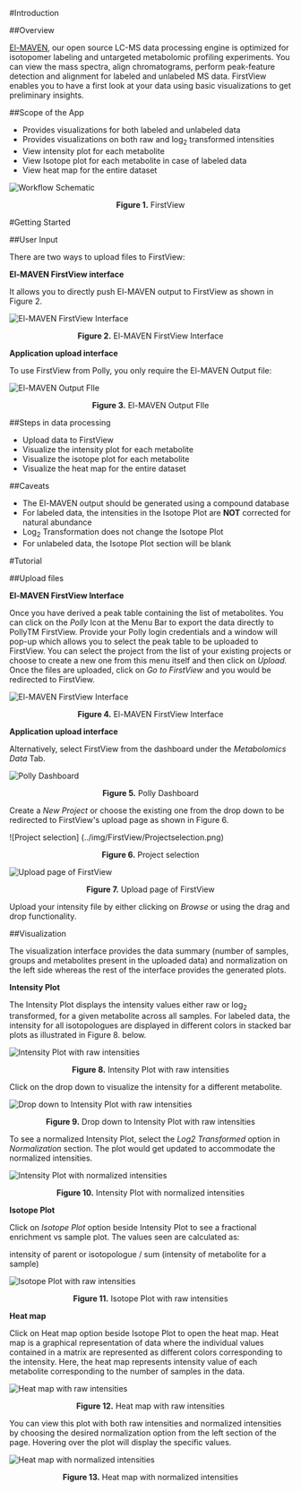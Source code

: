 #Introduction

##Overview

[El-MAVEN](https://github.com/ElucidataInc/ElMaven/wiki), our open source LC-MS data processing engine is optimized for isotopomer labeling and untargeted metabolomic profiling experiments. You can view the mass spectra, align chromatograms, perform peak-feature detection and alignment for labeled and unlabeled MS data. FirstView enables you to have a first look at your data using basic visualizations to get preliminary insights.

##Scope of the App

*   Provides visualizations for both labeled and unlabeled data
*   Provides visualizations on both raw and log<sub>2</sub> transformed intensities
*   View intensity plot for each metabolite
*   View Isotope plot for each metabolite in case of labeled data
*   View heat map for the entire dataset

![Workflow Schematic](../img/FirstView/Workflowschematic.png) <center>**Figure 1.** FirstView</center>

#Getting Started

##User Input

There are two ways to upload files to FirstView:

**El-MAVEN FirstView interface**

It allows you to directly push El-MAVEN output to FirstView as shown in Figure 2.

![El-MAVEN FirstView Interface](../img/FirstView/EFInterface.png) <center>**Figure 2.** El-MAVEN FirstView Interface</center>

**Application upload interface**

To use FirstView from Polly, you only require the El-MAVEN Output file:

![El-MAVEN Output FIle](../img/FirstView/Outputfile.png) <center>**Figure 3.** El-MAVEN Output FIle</center>

##Steps in data processing

*   Upload data to FirstView
*   Visualize the intensity plot for each metabolite
*   Visualize the isotope plot for each metabolite
*   Visualize the heat map for the entire dataset

##Caveats

*   The El-MAVEN output should be generated using a compound database
*   For labeled data, the intensities in the Isotope Plot are **NOT** corrected for natural abundance
*   Log<sub>2</sub> Transformation does not change the Isotope Plot
*   For unlabeled data, the Isotope Plot section will be blank

#Tutorial

##Upload files

**El-MAVEN FirstView Interface**

Once you have derived a peak table containing the list of metabolites. You can click on the *Polly* Icon at the Menu Bar to export the data directly to PollyTM FirstView. Provide your Polly login credentials and a window will pop-up which allows you to select the peak table to be uploaded to FirstView. You can select the project from the list of your existing projects or choose to create a new one from this menu itself and then click on *Upload.* Once the files are uploaded, click on *Go to FirstView* and you would be redirected to FirstView.

![El-MAVEN FirstView Interface](../img/FirstView/Elmaven.png) <center>**Figure 4.** El-MAVEN FirstView Interface</center>

**Application upload interface**

Alternatively, select FirstView from the dashboard under the *Metabolomics Data* Tab.

![Polly Dashboard](../img/FirstView/Dashboard.png) <center>**Figure 5.** Polly Dashboard</center>

Create a *New Project* or choose the existing one from the drop down to be redirected to FirstView's upload page as shown in Figure 6.

![Project selection] (../img/FirstView/Projectselection.png) <center>**Figure 6.** Project selection</center>

![Upload page of FirstView](../img/FirstView/Uploadpage.png) <center>**Figure 7.** Upload page of FirstView</center>

Upload your intensity file by either clicking on *Browse* or using the drag and drop functionality.

##Visualization

The visualization interface provides the data summary (number of samples, groups and metabolites present in the uploaded data) and normalization on the left side whereas the rest of the interface provides the generated plots.

**Intensity Plot**

The Intensity Plot displays the intensity values either raw or log<sub>2</sub> transformed, for a given metabolite across all samples. For labeled data, the intensity for all isotopologues are displayed in different colors in stacked bar plots as illustrated in Figure 8. below.

![Intensity Plot with raw intensities](../img/FirstView/Intensityplot.png) <center>**Figure 8.** Intensity Plot with raw intensities</center>

Click on the drop down to visualize the intensity for a different metabolite.

![Drop down to Intensity Plot with raw intensities](../img/FirstView/Intensityplot2.png) <center>**Figure 9.** Drop down to Intensity Plot with raw intensities</center>

To see a normalized Intensity Plot, select the *Log2 Transformed* option in *Normalization* section. The plot would get updated to accommodate the normalized intensities.

![Intensity Plot with normalized intensities](../img/FirstView/Intensityplot3.png) <center>**Figure 10.** Intensity Plot with normalized intensities</center>

**Isotope Plot**

Click on *Isotope Plot* option beside Intensity Plot to see a fractional enrichment vs sample plot. The values seen are calculated as:

intensity of parent or isotopologue / sum (intensity of metabolite for a sample)

![Isotope Plot with raw intensities](../img/FirstView/Isotopeplot.png) <center>**Figure 11.** Isotope Plot with raw intensities</center>

**Heat map**

Click on Heat map option beside Isotope Plot to open the heat map. Heat map is a graphical representation of data where the individual values contained in a matrix are represented as different colors corresponding to the intensity. Here, the heat map represents intensity value of each metabolite corresponding to the number of samples in the data.

![Heat map with raw intensities](../img/FirstView/Heatmap1.png) <center>**Figure 12.** Heat map with raw intensities</center>

You can view this plot with both raw intensities and normalized intensities by choosing the desired normalization option from the left section of the page. Hovering over the plot will display the specific values.

![Heat map with normalized intensities](../img/FirstView/Heatmap2.png) <center>**Figure 13.** Heat map with normalized intensities</center>